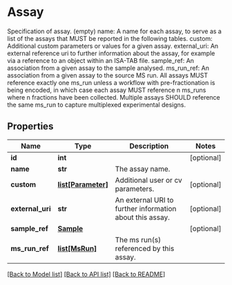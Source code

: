 # Assay

Specification of assay. (empty) name: A name for each assay, to serve as a list of the assays that MUST be reported in the following tables.  custom: Additional custom parameters or values for a given assay.  external_uri: An external reference uri to further information about the assay, for example via a reference to an object within an ISA-TAB file.  sample_ref: An association from a given assay to the sample analysed.  ms_run_ref: An association from a given assay to the source MS run. All assays MUST reference exactly one ms_run unless a workflow with pre-fractionation is being encoded, in which case each assay MUST reference n ms_runs where n fractions have been collected. Multiple assays SHOULD reference the same ms_run to capture multiplexed experimental designs. 
## Properties
Name | Type | Description | Notes
------------ | ------------- | ------------- | -------------
**id** | **int** |  | [optional] 
**name** | **str** | The assay name. | 
**custom** | [**list[Parameter]**](Parameter.md) | Additional user or cv parameters. | [optional] 
**external_uri** | **str** | An external URI to further information about this assay. | [optional] 
**sample_ref** | [**Sample**](Sample.md) |  | [optional] 
**ms_run_ref** | [**list[MsRun]**](MsRun.md) | The ms run(s) referenced by this assay. | 

[[Back to Model list]](../README.md#documentation-for-models) [[Back to API list]](../README.md#documentation-for-api-endpoints) [[Back to README]](../README.md)


